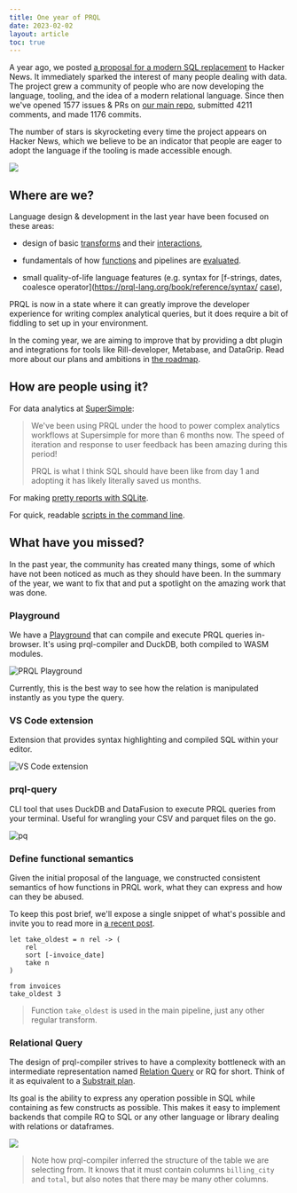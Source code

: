```yaml
---
title: One year of PRQL
date: 2023-02-02
layout: article
toc: true
---
```


A year ago, we posted
[a proposal for a modern SQL replacement](https://news.ycombinator.com/item?id=30060784)
to Hacker News. It immediately sparked the interest of many people dealing with
data. The project grew a community of people who are now developing the
language, tooling, and the idea of a modern relational language. Since then
we've opened 1577 issues & PRs on [our main repo](https://github.com/PRQL/prql),
submitted 4211 comments, and made 1176 commits.

The number of stars is skyrocketing every time the project appears on Hacker
News, which we believe to be an indicator that people are eager to adopt the
language if the tooling is made accessible enough.

![](FQ9QSOo.png)

## Where are we?

Language design & development in the last year have been focused on these areas:

- design of basic
  [transforms](https://prql-lang.org/book/reference/stdlib/transforms/) and
  their [interactions](https://github.com/PRQL/prql/issues/300),

- fundamentals of how [functions](https://github.com/PRQL/prql/issues/444) and
  pipelines are [evaluated](#define-functional-semantics).

- small quality-of-life language features (e.g. syntax for
  [f-strings, dates, coalesce operator](https://prql-lang.org/book/reference/syntax/
  [case](https://github.com/PRQL/prql/issues/504)),

PRQL is now in a state where it can greatly improve the developer experience for
writing complex analytical queries, but it does require a bit of fiddling to set
up in your environment.

In the coming year, we are aiming to improve that by providing a dbt plugin and
integrations for tools like Rill-developer, Metabase, and DataGrip. Read more
about our plans and ambitions in [the roadmap](https://prql-lang.org/roadmap/).

## How are people using it?

For data analytics at [SuperSimple](https://gosupersimple.com/):

> We've been using PRQL under the hood to power complex analytics workflows at
> Supersimple for more than 6 months now. The speed of iteration and response to
> user feedback has been amazing during this period!
>
> PRQL is what I think SQL should have been like from day 1 and adopting it has
> likely literally saved us months.

For making
[pretty reports with SQLite](https://prql-lang.org/posts/2023-01-28-format-pretty-reports/).

For quick, readable
[scripts in the command line](https://prql-lang.org/posts/2023-01-27-prql-query/).

## What have you missed?

In the past year, the community has created many things, some of which have not
been noticed as much as they should have been. In the summary of the year, we
want to fix that and put a spotlight on the amazing work that was done.

### Playground

We have a [Playground](https://prql-lang.org/playground/) that can compile and
execute PRQL queries in-browser. It's using prql-compiler and DuckDB, both
compiled to WASM modules.

![PRQL Playground](URpCf29.png)

Currently, this is the best way to see how the relation is manipulated instantly
as you type the query.

### VS Code extension

Extension that provides syntax highlighting and compiled SQL within your editor.

![VS Code extension](7cpDySb.png)

### prql-query

CLI tool that uses DuckDB and DataFusion to execute PRQL queries from your
terminal. Useful for wrangling your CSV and parquet files on the go.

![pq](ncVXken.png)

### Define functional semantics

Given the initial proposal of the language, we constructed consistent semantics
of how functions in PRQL work, what they can express and how can they be abused.

To keep this post brief, we'll expose a single snippet of what's possible and
invite you to read more in
[a recent post](https://prql-lang.org/functional-relations/).

```prql
let take_oldest = n rel -> (
    rel
    sort [-invoice_date]
    take n
)

from invoices
take_oldest 3
```

> Function `take_oldest` is used in the main pipeline, just any other regular
> transform.

### Relational Query

The design of prql-compiler strives to have a complexity bottleneck with an
intermediate representation named
[Relation Query](https://docs.rs/prql-compiler/latest/prql_compiler/ast/rq/index.html)
or RQ for short. Think of it as equivalent to a
[Substrait plan](https://substrait.io/).

Its goal is the ability to express any operation possible in SQL while
containing as few constructs as possible. This makes it easy to implement
backends that compile RQ to SQL or any other language or library dealing with
relations or dataframes.

![](GXLvoXn.png)

> Note how prql-compiler inferred the structure of the table we are selecting
> from. It knows that it must contain columns `billing_city` and `total`, but
> also notes that there may be many other columns.
